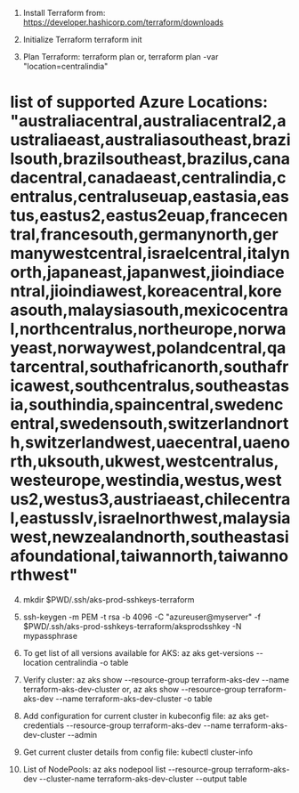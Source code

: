 1. Install Terraform from:
    https://developer.hashicorp.com/terraform/downloads
    
2. Initialize Terraform
    terraform init

3. Plan Terraform:
    terraform plan
    or, 
    terraform plan -var "location=centralindia"

# list of supported Azure Locations: "australiacentral,australiacentral2,australiaeast,australiasoutheast,brazilsouth,brazilsoutheast,brazilus,canadacentral,canadaeast,centralindia,centralus,centraluseuap,eastasia,eastus,eastus2,eastus2euap,francecentral,francesouth,germanynorth,germanywestcentral,israelcentral,italynorth,japaneast,japanwest,jioindiacentral,jioindiawest,koreacentral,koreasouth,malaysiasouth,mexicocentral,northcentralus,northeurope,norwayeast,norwaywest,polandcentral,qatarcentral,southafricanorth,southafricawest,southcentralus,southeastasia,southindia,spaincentral,swedencentral,swedensouth,switzerlandnorth,switzerlandwest,uaecentral,uaenorth,uksouth,ukwest,westcentralus,westeurope,westindia,westus,westus2,westus3,austriaeast,chilecentral,eastusslv,israelnorthwest,malaysiawest,newzealandnorth,southeastasiafoundational,taiwannorth,taiwannorthwest"


4. mkdir $PWD/.ssh/aks-prod-sshkeys-terraform
5. ssh-keygen -m PEM -t rsa -b 4096 -C "azureuser@myserver" -f $PWD/.ssh/aks-prod-sshkeys-terraform/aksprodsshkey -N mypassphrase

6. To get list of all versions available for AKS:
    az aks get-versions --location centralindia -o table


7. Verify cluster:
    az aks show --resource-group terraform-aks-dev --name terraform-aks-dev-cluster
    or,
    az aks show --resource-group terraform-aks-dev --name terraform-aks-dev-cluster -o table

8. Add configuration for current cluster in kubeconfig file:
    az aks get-credentials --resource-group terraform-aks-dev --name terraform-aks-dev-cluster --admin

9. Get current cluster details from config file:
    kubectl cluster-info

10. List of NodePools:
    az aks nodepool list --resource-group terraform-aks-dev --cluster-name terraform-aks-dev-cluster --output table





